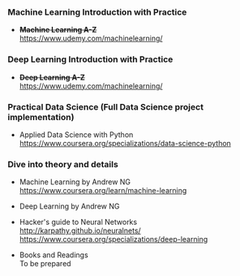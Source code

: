 ### Machine Learning Introduction with Practice
- <s><b>Machine Learning A-Z</b></s><br>
https://www.udemy.com/machinelearning/


### Deep Learning Introduction with Practice
- <s><b>Deep Learning A-Z</b></s><br>
https://www.udemy.com/machinelearning/


### Practical Data Science (Full Data Science project implementation)
- Applied Data Science with Python<br>
https://www.coursera.org/specializations/data-science-python


### Dive into theory and details
- Machine Learning by Andrew NG<br>
https://www.coursera.org/learn/machine-learning

- Deep Learning by Andrew NG<br>
- Hacker's guide to Neural Networks<br>
http://karpathy.github.io/neuralnets/
https://www.coursera.org/specializations/deep-learning

- Books and Readings<br>
To be prepared
